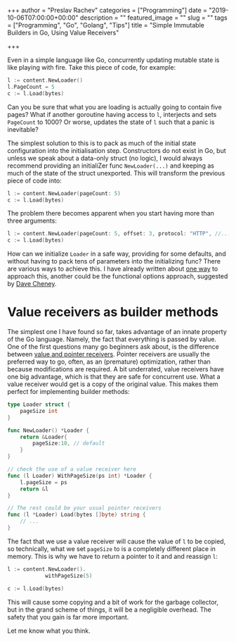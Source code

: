 +++
author = "Preslav Rachev"
categories = ["Programming"]
date = "2019-10-06T07:00:00+00:00"
description = ""
featured_image = ""
slug = ""
tags = ["Programming", "Go", "Golang", "Tips"]
title = "Simple Immutable Builders in Go, Using Value Receivers"

+++

Even in a simple language like Go, concurrently updating mutable state is like playing with fire. Take this piece of code, for example:

```go
l := content.NewLoader()
l.PageCount = 5
c := l.Load(bytes)
```

Can you be sure that what you are loading is actually going to contain five pages? What if another goroutine having access to `l`, interjects and sets `PageCount` to 1000? Or worse, updates the state of `l` such that a panic is inevitable?

The simplest solution to this is to pack as much of the initial state configuration into the initialisation step. Constructors do not exist in Go, but unless we speak about a data-only struct (no logic), I would always recommend providing an initialiZer func `NewLoader(...)` and keeping as much of the state   of the struct unexported. This will transform the previous piece of code into:

```go
l := content.NewLoader(pageCount: 5)
c := l.Load(bytes)
```

The problem there becomes apparent when you start having more than three arguments:

```go
l := content.NewLoader(pageCount: 5, offset: 3, protocol: "HTTP", //... )
c := l.Load(bytes)
```

How can we initialize `Loader` in a safe way, providing for some defaults, and without having to pack tens of parameters into the initializing func? There are various ways to achieve this. I have already written about [one way](https://preslav.me/2019/07/07/implementing-a-functional-style-builder-in-go/) to approach this, another could be the functional options approach, suggested by [Dave Cheney](https://dave.cheney.net/2014/10/17/functional-options-for-friendly-apis).

# Value receivers as builder methods

The simplest one I have found so far, takes advantage of an innate property of the Go language. Namely, the fact that everything is passed by value. One of the first questions many go beginners ask about, is the difference between [value and pointer receivers](https://tour.golang.org/methods/8). Pointer receivers are usually the preferred way to go, often, as an (premature) optimization, rather than because modifications are required. A bit underrated, value receivers have one big advantage, which is that they are safe for concurrent use. What a value receiver would get is a copy of the original value. This makes them perfect for implementing builder methods:

```go
type Loader struct {
	pageSize int
}

func NewLoader() *Loader {
	return &Loader{
		pageSize:10, // default
	}
}

// check the use of a value receiver here
func (l Loader) WithPageSize(ps int) *Loader {
	l.pageSize = ps
	return &l
}

// The rest could be your usual pointer receivers
func (l *Loader) Load(bytes []byte) string {
	// ...
}
```

The fact that we use a value receiver will cause the value of `l` to be copied, so technically, what we set `pageSize` to is a completely different place in memory. This is why we have to return a pointer to it and and reassign `l`:

```go
l := content.NewLoader().
			withPageSize(5)

c := l.Load(bytes)
```

This will cause some copying and a bit of work for the garbage collector, but in the grand scheme of things, it will be a negligible overhead. The safety that you gain is far more important.

Let me know what you think.
